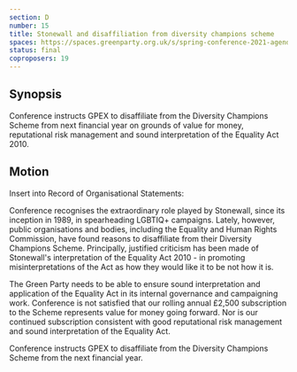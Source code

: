 ```yaml
---
section: D
number: 15
title: Stonewall and disaffiliation from diversity champions scheme
spaces: https://spaces.greenparty.org.uk/s/spring-conference-2021-agenda-forum2/?contentId=76977
status: final
coproposers: 19
---
```

## Synopsis

Conference instructs GPEX to disaffiliate from the Diversity Champions Scheme from next financial year on grounds of value for money, reputational risk management and sound interpretation of the Equality Act 2010.

## Motion

Insert into Record of Organisational Statements:

Conference recognises the extraordinary role played by Stonewall, since its inception in 1989, in spearheading LGBTIQ+ campaigns. Lately, however, public organisations and bodies, including the Equality and Human Rights Commission, have found reasons to disaffiliate from their Diversity Champions Scheme. Principally, justified criticism has been made of Stonewall's interpretation of the Equality Act 2010 - in promoting misinterpretations of the Act as how they would like it to be not how it is.

The Green Party needs to be able to ensure sound interpretation and application of the Equality Act in its internal governance and campaigning work. Conference is not satisfied that our rolling annual £2,500 subscription to the Scheme represents value for money going forward. Nor is our continued subscription consistent with good reputational risk management and sound interpretation of the Equality Act.

Conference instructs GPEX to disaffiliate from the Diversity Champions Scheme from the next financial year.

